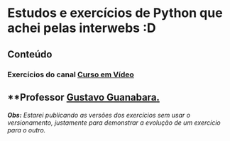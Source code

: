 # Estudos e exercícios de Python que achei pelas interwebs :D

## Conteúdo

### Exercícios do canal [Curso em Vídeo](https://www.youtube.com/channel/UCrWvhVmt0Qac3HgsjQK62FQ)
  **Professor [**Gustavo Guanabara**.](https://github.com/gustavoguanabara)
---
###### **Obs:** Estarei publicando as versões dos exercícios sem usar o versionamento, justamente para demonstrar a evolução de um exercício para o outro.
